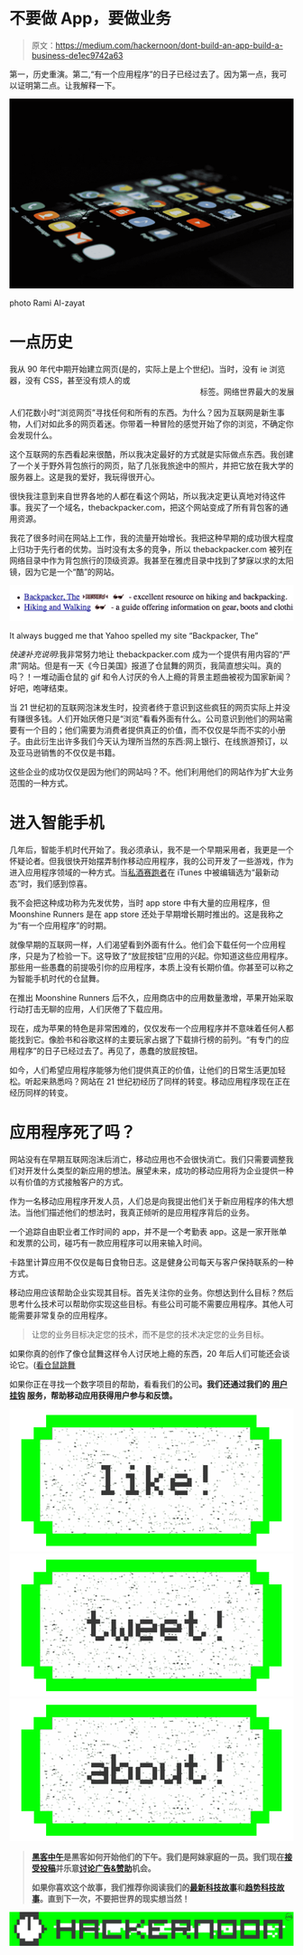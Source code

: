 # 不要做 App，要做业务

> 原文：<https://medium.com/hackernoon/dont-build-an-app-build-a-business-de1ec9742a63>

第一，历史重演。第二,“有一个应用程序”的日子已经过去了。因为第一点，我可以证明第二点。让我解释一下。

![](img/e3be2944c0470be49bf53d6319095166.png)

photo Rami Al-zayat

# **一点历史**

我从 90 年代中期开始建立网页(是的，实际上是上个世纪)。当时，没有 ie 浏览器，没有 CSS，甚至没有烦人的<blink>或<marquee>标签。网络世界最大的发展是引入了标签。这意味着我们实际上可以在网页中拥有多栏文本！</marquee></blink> 

人们花数小时“浏览网页”寻找任何和所有的东西。为什么？因为互联网是新生事物，人们对如此多的网页着迷。你带着一种冒险的感觉开始了你的浏览，不确定你会发现什么。

这个互联网的东西看起来很酷，所以我决定最好的方式就是实际做点东西。我创建了一个关于野外背包旅行的网页，贴了几张我旅途中的照片，并把它放在我大学的服务器上。这是我的爱好，我玩得很开心。

很快我注意到来自世界各地的人都在看这个网站，所以我决定更认真地对待这件事。我买了一个域名，thebackpacker.com，把这个网站变成了所有背包客的通用资源。

我花了很多时间在网站上工作，我的流量开始增长。我把这种早期的成功很大程度上归功于先行者的优势。当时没有太多的竞争，所以 thebackpacker.com 被列在网络目录中作为背包旅行的顶级资源。我甚至在雅虎目录中找到了梦寐以求的太阳镜，因为它是一个“酷”的网站。

![](img/53d289f382ffd354e039a07f682eae2e.png)

It always bugged me that Yahoo spelled my site “Backpacker, The”

*快速补充说明*:我非常努力地让 thebackpacker.com 成为一个提供有用内容的“严肃”网站。但是有一天《今日美国》报道了仓鼠舞的网页，我简直想尖叫。真的吗？！一堆动画仓鼠的 gif 和令人讨厌的令人上瘾的背景主题曲被视为国家新闻？好吧，咆哮结束。

当 21 世纪初的互联网泡沫发生时，投资者终于意识到这些疯狂的网页实际上并没有赚很多钱。人们开始厌倦只是“浏览”看看外面有什么。公司意识到他们的网站需要有一个目的；他们需要为消费者提供真正的价值，而不仅仅是华而不实的小册子。由此衍生出许多我们今天认为理所当然的东西:网上银行、在线旅游预订，以及亚马逊销售的不仅仅是书籍。

这些企业的成功仅仅是因为他们的网站吗？不。他们利用他们的网站作为扩大业务范围的一种方式。

# **进入智能手机**

几年后，智能手机时代开始了。我必须承认，我不是一个早期采用者，我更是一个怀疑论者。但我很快开始摆弄制作移动应用程序，我的公司开发了一些游戏，作为进入应用程序领域的一种方式。当[私酒赛跑者](https://itunes.apple.com/us/app/moonshine-runners/id600897197?mt=8)在 iTunes 中被编辑选为“最新动态”时，我们感到惊喜。

我不会把这种成功称为先发优势，当时 app store 中有大量的应用程序，但 Moonshine Runners 是在 app store 还处于早期增长期时推出的。这是我称之为“有一个应用程序”的时期。

就像早期的互联网一样，人们渴望看到外面有什么。他们会下载任何一个应用程序，只是为了检验一下。这导致了“放屁按钮”应用的兴起。你知道这些应用程序。那些用一些愚蠢的前提吸引你的应用程序，本质上没有长期价值。你甚至可以称之为智能手机时代的仓鼠舞。

在推出 Moonshine Runners 后不久，应用商店中的应用数量激增，苹果开始采取行动打击无聊的应用，人们厌倦了下载应用。

现在，成为苹果的特色是非常困难的，仅仅发布一个应用程序并不意味着任何人都能找到它。像脸书和谷歌这样的主要玩家占据了下载排行榜的前列。“有专门的应用程序”的日子已经过去了。再见了，愚蠢的放屁按钮。

如今，人们希望应用程序能够为他们提供真正的价值，让他们的日常生活更加轻松。听起来熟悉吗？网站在 21 世纪初经历了同样的转变。移动应用程序现在正在经历同样的转变。

# **应用程序死了吗？**

网站没有在早期互联网泡沫后消亡，移动应用也不会很快消亡。我们只需要调整我们对开发什么类型的新应用的想法。展望未来，成功的移动应用将为企业提供一种以有价值的方式接触客户的方式。

作为一名移动应用程序开发人员，人们总是向我提出他们关于新应用程序的伟大想法。当他们描述他们的想法时，我真正倾听的是应用程序背后的业务。

一个追踪自由职业者工作时间的 app，并不是一个考勤表 app。这是一家开账单和发票的公司，碰巧有一款应用程序可以用来输入时间。

卡路里计算应用不仅仅是每日食物日志。这是健身公司每天与客户保持联系的一种方式。

移动应用应该帮助企业实现其目标。首先关注你的业务。你想达到什么目标？然后思考什么技术可以帮助你实现这些目标。有些公司可能不需要应用程序。其他人可能需要非常复杂的应用程序。

> 让您的业务目标决定您的技术，而不是您的技术决定您的业务目标。

如果你真的创作了像仓鼠舞这样令人讨厌地上瘾的东西，20 年后人们可能还会谈论它。([看仓鼠跳舞](https://www.youtube.com/watch?v=6WpMlwVwydo)

如果你正在寻找一个数字项目的帮助，看看我们的公司[](http://cullaboration.com)**。我们还通过我们的 [**用户挂钩**](http://userhook.com) 服务，帮助移动应用获得用户参与和反馈。**

**[![](img/50ef4044ecd4e250b5d50f368b775d38.png)](http://bit.ly/HackernoonFB)****[![](img/979d9a46439d5aebbdcdca574e21dc81.png)](https://goo.gl/k7XYbx)****[![](img/2930ba6bd2c12218fdbbf7e02c8746ff.png)](https://goo.gl/4ofytp)**

> **[黑客中午](http://bit.ly/Hackernoon)是黑客如何开始他们的下午。我们是阿妹家庭的一员。我们现在[接受投稿](http://bit.ly/hackernoonsubmission)并乐意[讨论广告&赞助](mailto:partners@amipublications.com)机会。**
> 
> **如果你喜欢这个故事，我们推荐你阅读我们的[最新科技故事](http://bit.ly/hackernoonlatestt)和[趋势科技故事](https://hackernoon.com/trending)。直到下一次，不要把世界的现实想当然！**

**![](img/be0ca55ba73a573dce11effb2ee80d56.png)**